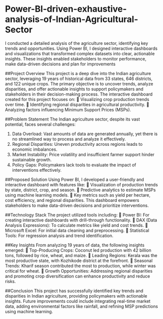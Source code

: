 # Power-BI-driven-exhaustive-analysis-of-Indian-Agricultural-Sector
I conducted a detailed analysis of the agriculture sector, identifying key trends and opportunities. Using Power BI, I designed interactive dashboards and visualizations that transformed complex datasets into clear, actionable insights. These insights enabled stakeholders to monitor performance, make data-driven decisions and plan for  improvements

##Project Overview
This project is a deep dive into the Indian agriculture sector, leveraging 19 years of historical
data from 33 states, 646 districts, and 122 unique crops. The primary objective is to uncover
trends, analyze disparities, and offer actionable insights to support policymakers and
stakeholders in their decision-making process.
The interactive dashboard created for this project focuses on:
 Visualizing crop production trends over time.
 Identifying regional disparities in agricultural productivity.
 Analyzing factors influencing Minimum Support Prices (MSPs).

##Problem Statement
The Indian agriculture sector, despite its vast potential, faces several challenges:
1. Data Overload: Vast amounts of data are generated annually, yet there is no
streamlined way to process and analyze it effectively.
2. Regional Disparities: Uneven productivity across regions leads to economic
imbalances.
3. Market Instability: Price volatility and insufficient farmer support hinder sustainable
growth.
4. Policy Gaps: Policymakers lack tools to evaluate the impact of interventions
effectively.

##Proposed Solution
Using Power BI, I developed a user-friendly and interactive dashboard with features like:
 Visualization of production trends by state, district, crop, and season.
 Predictive analytics to estimate MSPs using machine learning models.
 Key metrics such as yield per hectare, cost efficiency, and regional disparities.
This dashboard empowers stakeholders to make data-driven decisions and prioritize
interventions.

##Technology Stack
The project utilized tools including:
 Power BI: For creating interactive dashboards with drill-through functionality.
 DAX (Data Analysis Expressions): To calculate metrics like yield and cost trends.
 Microsoft Excel: For initial data cleaning and preprocessing.
 Statistical Tools: For regression analysis and trend identification.

##Key Insights
From analyzing 19 years of data, the following insights emerged:
 Top-Producing Crops: Coconut led production with 42 billion tons, followed by
rice, wheat, and maize.
 Leading Regions: Kerala was the most productive state, with Kozhikode district at
the forefront.
 Seasonal Trends: Kharif season contributed the most to production, while winter was
critical for wheat.
 Growth Opportunities: Addressing regional disparities and promoting crop
diversification can enhance productivity and reduce risks.

##Conclusion
This project has successfully identified key trends and disparities in Indian agriculture,
providing policymakers with actionable insights. Future improvements could include
integrating real-time market data, adding environmental factors like rainfall, and refining
MSP predictions using machine learning.


